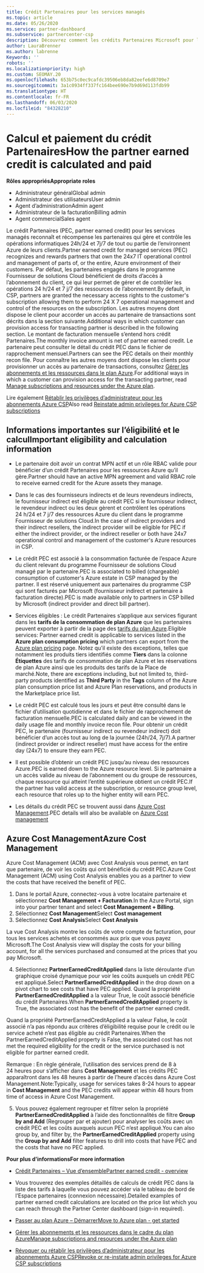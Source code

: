 ```yaml
---
title: Crédit Partenaires pour les services managés
ms.topic: article
ms.date: 05/26/2020
ms.service: partner-dashboard
ms.subservice: partnercenter-csp
description: Découvrez comment les crédits Partenaires Microsoft pour les services managés sont calculés et payés, et comment vérifier que vous êtes éligible.
author: LauraBrenner
ms.author: labrenne
Keywords: ''
robots: ''
ms.localizationpriority: high
ms.custom: SEOMAY.20
ms.openlocfilehash: 653b75c0ec9cafdc39506eb8da82eefe6d8709e7
ms.sourcegitcommit: 3a1c0934ff337fc164bee690e7b9d69d113fdb99
ms.translationtype: HT
ms.contentlocale: fr-FR
ms.lasthandoff: 06/03/2020
ms.locfileid: "84328210"
---
```

# <a name="how-the-partner-earned-credit-is-calculated-and-paid"></a><span data-ttu-id="febb4-103">Calcul et paiement du crédit Partenaires</span><span class="sxs-lookup"><span data-stu-id="febb4-103">How the partner earned credit is calculated and paid</span></span>

<span data-ttu-id="febb4-104">**Rôles appropriés**</span><span class="sxs-lookup"><span data-stu-id="febb4-104">**Appropriate roles**</span></span>

- <span data-ttu-id="febb4-105">Administrateur général</span><span class="sxs-lookup"><span data-stu-id="febb4-105">Global admin</span></span>
- <span data-ttu-id="febb4-106">Administrateur des utilisateurs</span><span class="sxs-lookup"><span data-stu-id="febb4-106">User admin</span></span>
- <span data-ttu-id="febb4-107">Agent d’administration</span><span class="sxs-lookup"><span data-stu-id="febb4-107">Admin agent</span></span>
- <span data-ttu-id="febb4-108">Administrateur de la facturation</span><span class="sxs-lookup"><span data-stu-id="febb4-108">Billing admin</span></span>
- <span data-ttu-id="febb4-109">Agent commercial</span><span class="sxs-lookup"><span data-stu-id="febb4-109">Sales agent</span></span>

<span data-ttu-id="febb4-110">Le crédit Partenaires (PEC, partner earned credit) pour les services managés reconnaît et récompense les partenaires qui gère et contrôle les opérations informatiques 24h/24 et 7j/7 de tout ou partie de l’environnent Azure de leurs clients.</span><span class="sxs-lookup"><span data-stu-id="febb4-110">Partner earned credit for managed services (PEC) recognizes and rewards partners that own the 24x7 IT operational control and management of parts of, or the entire, Azure environment of their customers.</span></span> <span data-ttu-id="febb4-111">Par défaut, les partenaires engagés dans le programme Fournisseur de solutions Cloud bénéficient de droits d’accès à l’abonnement du client, ce qui leur permet de gérer et de contrôler les opérations 24 h/24 et 7 j/7 des ressources de l’abonnement.</span><span class="sxs-lookup"><span data-stu-id="febb4-111">By default, in CSP, partners are granted the necessary access rights to the customer's subscription allowing them to perform 24 X 7 operational management and control of the resources on the subscription.</span></span> <span data-ttu-id="febb4-112">Les autres moyens dont dispose le client pour accorder un accès au partenaire de transactions sont décrits dans la section suivante.</span><span class="sxs-lookup"><span data-stu-id="febb4-112">Additional ways in which customer can provision access for transacting partner is described in the following section.</span></span> <span data-ttu-id="febb4-113">Le montant de facturation mensuelle s’entend hors crédit Partenaires.</span><span class="sxs-lookup"><span data-stu-id="febb4-113">The monthly invoice amount is net of partner earned credit.</span></span> <span data-ttu-id="febb4-114">Le partenaire peut consulter le détail du crédit PEC dans le fichier de rapprochement mensuel.</span><span class="sxs-lookup"><span data-stu-id="febb4-114">Partners can see the PEC details on their monthly recon file.</span></span> <span data-ttu-id="febb4-115">Pour connaître les autres moyens dont dispose les clients pour provisionner un accès au partenaire de transactions, consultez [Gérer les abonnements et les ressources dans le plan Azure](azure-plan-manage.md).</span><span class="sxs-lookup"><span data-stu-id="febb4-115">For additional ways in which a customer can provision access for the transacting partner, read [Manage subscriptions and resources under the Azure plan](azure-plan-manage.md).</span></span>

<span data-ttu-id="febb4-116">Lire également [Rétablir les privilèges d’administrateur pour les abonnements Azure CSP](revoke-reinstate-csp.md)</span><span class="sxs-lookup"><span data-stu-id="febb4-116">Also read [Reinstate admin privileges for Azure CSP subscriptions](revoke-reinstate-csp.md)</span></span>

## <a name="important-eligibility-and-calculation-information"></a><span data-ttu-id="febb4-117">Informations importantes sur l’éligibilité et le calcul</span><span class="sxs-lookup"><span data-stu-id="febb4-117">Important eligibility and calculation information</span></span>

- <span data-ttu-id="febb4-118">Le partenaire doit avoir un contrat MPN actif et un rôle RBAC valide pour bénéficier d’un crédit Partenaires pour les ressources Azure qu’il gère.</span><span class="sxs-lookup"><span data-stu-id="febb4-118">Partner should have an active MPN agreement and valid RBAC role to receive earned credit for the Azure assets they manage.</span></span> 

- <span data-ttu-id="febb4-119">Dans le cas des fournisseurs indirects et de leurs revendeurs indirects, le fournisseur indirect est éligible au crédit PEC si le fournisseur indirect, le revendeur indirect ou les deux gèrent et contrôlent les opérations 24 h/24 et 7 j/7 des ressources Azure du client dans le programme Fournisseur de solutions Cloud.</span><span class="sxs-lookup"><span data-stu-id="febb4-119">In the case of indirect providers and their indirect resellers, the indirect provider will be eligible for PEC if either the indirect provider, or the indirect reseller or both have 24x7 operational control and management of the customer's Azure resources in CSP.</span></span>

- <span data-ttu-id="febb4-120">Le crédit PEC est associé à la consommation facturée de l’espace Azure du client relevant du programme Fournisseur de solutions Cloud managé par le partenaire.</span><span class="sxs-lookup"><span data-stu-id="febb4-120">PEC is associated to billed (chargeable) consumption of customer's Azure estate in CSP managed by the partner.</span></span> <span data-ttu-id="febb4-121">Il est réservé uniquement aux partenaires du programme CSP qui sont facturés par Microsoft (fournisseur indirect et partenaire à facturation directe).</span><span class="sxs-lookup"><span data-stu-id="febb4-121">PEC is made available only to partners in CSP billed by Microsoft (indirect provider and direct bill partner).</span></span> 

- <span data-ttu-id="febb4-122">Services éligibles : Le crédit Partenaires s’applique aux services figurant dans les **tarifs de la consommation de plan Azure** que les partenaires peuvent exporter à partir de la page des [tarifs du plan Azure](https://partner.microsoft.com/commerce/sales).</span><span class="sxs-lookup"><span data-stu-id="febb4-122">Eligible services: Partner earned credit is applicable to services listed in the **Azure plan consumption pricing** which partners can export from the [Azure plan pricing](https://partner.microsoft.com/commerce/sales) page.</span></span> <span data-ttu-id="febb4-123">Notez qu’il existe des exceptions, telles que notamment les produits tiers identifiés comme **Tiers** dans la colonne **Étiquettes** des tarifs de consommation de plan Azure et les réservations de plan Azure ainsi que les produits des tarifs de la Place de marché.</span><span class="sxs-lookup"><span data-stu-id="febb4-123">Note, there are exceptions including, but not limited to, third-party products identified as **Third Party** in  the **Tags** column of the Azure plan consumption price list and Azure Plan reservations, and products in the Marketplace price list.</span></span>

- <span data-ttu-id="febb4-124">Le crédit PEC est calculé tous les jours et peut être consulté dans le fichier d’utilisation quotidienne et dans le fichier de rapprochement de facturation mensuelle.</span><span class="sxs-lookup"><span data-stu-id="febb4-124">PEC is calculated daily and can be viewed in the daily usage file and monthly invoice recon file.</span></span> <span data-ttu-id="febb4-125">Pour obtenir un crédit PEC, le partenaire (fournisseur indirect ou revendeur indirect) doit bénéficier d’un accès tout au long de la journée (24h/24, 7j/7).</span><span class="sxs-lookup"><span data-stu-id="febb4-125">A partner (indirect provider or indirect reseller) must have access for the entire day (24x7) to ensure they earn PEC.</span></span>  

- <span data-ttu-id="febb4-126">Il est possible d’obtenir un crédit PEC jusqu’au niveau des ressources Azure.</span><span class="sxs-lookup"><span data-stu-id="febb4-126">PEC is earned down to the Azure resource level.</span></span> <span data-ttu-id="febb4-127">Si le partenaire a un accès valide au niveau de l’abonnement ou du groupe de ressources, chaque ressource qui atteint l’entité supérieure obtient un crédit PEC.</span><span class="sxs-lookup"><span data-stu-id="febb4-127">If the partner has valid access at the subscription, or resource group level, each resource that roles up to the higher entity will earn PEC.</span></span>  

- <span data-ttu-id="febb4-128">Les détails du crédit PEC se trouvent aussi dans [Azure Cost Management](https://go.microsoft.com/fwlink/?linkid=2106482).</span><span class="sxs-lookup"><span data-stu-id="febb4-128">PEC details will also be available on [Azure Cost management](https://go.microsoft.com/fwlink/?linkid=2106482)</span></span>

## <a name="azure-cost-management"></a><span data-ttu-id="febb4-129">Azure Cost Management</span><span class="sxs-lookup"><span data-stu-id="febb4-129">Azure Cost Management</span></span>

 <span data-ttu-id="febb4-130">Azure Cost Management (ACM) avec Cost Analysis vous permet, en tant que partenaire, de voir les coûts qui ont bénéficié du crédit PEC.</span><span class="sxs-lookup"><span data-stu-id="febb4-130">Azure Cost Management (ACM) using Cost Analysis enables you as a partner to view the costs that have received the benefit of PEC.</span></span>  

1. <span data-ttu-id="febb4-131">Dans le portail Azure, connectez-vous à votre locataire partenaire et sélectionnez **Cost Management + Facturation**.</span><span class="sxs-lookup"><span data-stu-id="febb4-131">In the Azure Portal, sign into your partner tenant and select **Cost Management + Billing**.</span></span>
2.  <span data-ttu-id="febb4-132">Sélectionnez **Cost Management**</span><span class="sxs-lookup"><span data-stu-id="febb4-132">Select **Cost management**</span></span>
3.  <span data-ttu-id="febb4-133">Sélectionnez **Cost Analysis**</span><span class="sxs-lookup"><span data-stu-id="febb4-133">Select **Cost Analysis**</span></span>

<span data-ttu-id="febb4-134">La vue Cost Analysis montre les coûts de votre compte de facturation, pour tous les services achetés et consommés aux prix que vous payez Microsoft.</span><span class="sxs-lookup"><span data-stu-id="febb4-134">The Cost Analysis view will display the costs for your billing account, for all the services purchased and consumed at the prices that you pay Microsoft.</span></span>

4.  <span data-ttu-id="febb4-135">Sélectionnez **PartnerEarnedCreditApplied** dans la liste déroulante d’un graphique croisé dynamique pour voir les coûts auxquels un crédit PEC est appliqué.</span><span class="sxs-lookup"><span data-stu-id="febb4-135">Select **PartnerEarnedCreditApplied** in the drop down on a pivot chart to see costs that have PEC applied.</span></span> <span data-ttu-id="febb4-136">Quand la propriété **PartnerEarnedCreditApplied** a la valeur True, le coût associé bénéficie du crédit Partenaires.</span><span class="sxs-lookup"><span data-stu-id="febb4-136">When **PartnerEarnedCreditApplied** property is True, the associated cost has the benefit of the partner earned credit.</span></span> 

<span data-ttu-id="febb4-137">Quand la propriété PartnerEarnedCreditApplied a la valeur False, le coût associé n’a pas répondu aux critères d’éligibilité requise pour le crédit ou le service acheté n’est pas éligible au crédit Partenaires.</span><span class="sxs-lookup"><span data-stu-id="febb4-137">When the PartnerEarnedCreditApplied property is False, the associated cost has not met the required eligibility for the credit or the service purchased is not eligible for partner earned credit.</span></span>

<span data-ttu-id="febb4-138">Remarque : En règle générale, l’utilisation des services prend de 8 à 24 heures pour s’afficher dans **Cost Management** et les crédits PEC apparaîtront dans les 48 heures à partir de l’heure d’accès dans Azure Cost Management.</span><span class="sxs-lookup"><span data-stu-id="febb4-138">Note:Typically, usage for services takes 8-24 hours to appear in **Cost Management** and the PEC credits will appear within 48 hours from time of access in Azure Cost Management.</span></span>

5. <span data-ttu-id="febb4-139">Vous pouvez également regrouper et filtrer selon la propriété **PartnerEarnedCreditApplied** à l’aide des fonctionnalités de filtre **Group by and Add** (Regrouper par et ajouter) pour analyser les coûts avec un crédit PEC et les coûts auxquels aucun PEC n’est appliqué.</span><span class="sxs-lookup"><span data-stu-id="febb4-139">You can also group by, and filter by, the **PartnerEarnedCreditApplied** property using the **Group by and Add** filter features to drill into costs that have PEC and the costs that have no PEC applied.</span></span>

 <span data-ttu-id="febb4-140">**Pour plus d’informations**</span><span class="sxs-lookup"><span data-stu-id="febb4-140">**For more information**</span></span>

- [<span data-ttu-id="febb4-141">Crédit Partenaires – Vue d’ensemble</span><span class="sxs-lookup"><span data-stu-id="febb4-141">Partner earned credit - overview</span></span>](partner-earned-credit.md)

- <span data-ttu-id="febb4-142">Vous trouverez des exemples détaillés de calculs de crédit PEC dans la liste des tarifs à laquelle vous pouvez accéder via le tableau de bord de l’Espace partenaires (connexion nécessaire).</span><span class="sxs-lookup"><span data-stu-id="febb4-142">Detailed examples of partner earned credit calculations are located on the price list which you can reach through the Partner Center dashboard (sign-in required).</span></span>

- [<span data-ttu-id="febb4-143">Passer au plan Azure – Démarrer</span><span class="sxs-lookup"><span data-stu-id="febb4-143">Move to Azure plan - get started</span></span>](azure-plan-get-started.md)

- [<span data-ttu-id="febb4-144">Gérer les abonnements et les ressources dans le cadre du plan Azure</span><span class="sxs-lookup"><span data-stu-id="febb4-144">Manage subscriptions and resources under the Azure plan</span></span>](azure-plan-manage.md)

- [<span data-ttu-id="febb4-145">Révoquer ou rétablir les privilèges d’administrateur pour les abonnements Azure CSP</span><span class="sxs-lookup"><span data-stu-id="febb4-145">Revoke or re-instate admin privileges for Azure CSP subscriptions  </span></span>](revoke-reinstate-csp.md)


